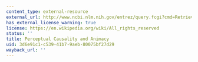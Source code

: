 ```yaml
---
content_type: external-resource
external_url: http://www.ncbi.nlm.nih.gov/entrez/query.fcgi?cmd=Retrieve&db=PubMed&dopt=Citation&list_uids=10904254
has_external_license_warning: true
license: https://en.wikipedia.org/wiki/All_rights_reserved
status: ''
title: Perceptual Causality and Animacy
uid: 3d6e91c1-c539-41b7-9aeb-80075bf27d29
wayback_url: ''
---
```

